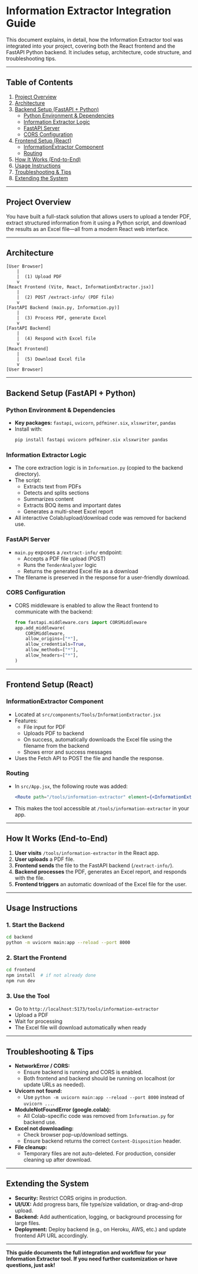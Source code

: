 # Information Extractor Integration Guide

This document explains, in detail, how the Information Extractor tool was integrated into your project, covering both the React frontend and the FastAPI Python backend. It includes setup, architecture, code structure, and troubleshooting tips.

---

## Table of Contents
1. [Project Overview](#project-overview)
2. [Architecture](#architecture)
3. [Backend Setup (FastAPI + Python)](#backend-setup-fastapi--python)
    - [Python Environment & Dependencies](#python-environment--dependencies)
    - [Information Extractor Logic](#information-extractor-logic)
    - [FastAPI Server](#fastapi-server)
    - [CORS Configuration](#cors-configuration)
4. [Frontend Setup (React)](#frontend-setup-react)
    - [InformationExtractor Component](#informationextractor-component)
    - [Routing](#routing)
5. [How It Works (End-to-End)](#how-it-works-end-to-end)
6. [Usage Instructions](#usage-instructions)
7. [Troubleshooting & Tips](#troubleshooting--tips)
8. [Extending the System](#extending-the-system)

---

## Project Overview

You have built a full-stack solution that allows users to upload a tender PDF, extract structured information from it using a Python script, and download the results as an Excel file—all from a modern React web interface.

---

## Architecture

```
[User Browser]
    |
    |  (1) Upload PDF
    v
[React Frontend (Vite, React, InformationExtractor.jsx)]
    |
    |  (2) POST /extract-info/ (PDF file)
    v
[FastAPI Backend (main.py, Information.py)]
    |
    |  (3) Process PDF, generate Excel
    v
[FastAPI Backend]
    |
    |  (4) Respond with Excel file
    v
[React Frontend]
    |
    |  (5) Download Excel file
    v
[User Browser]
```

---

## Backend Setup (FastAPI + Python)

### Python Environment & Dependencies
- **Key packages:** `fastapi`, `uvicorn`, `pdfminer.six`, `xlsxwriter`, `pandas`
- Install with:
  ```sh
  pip install fastapi uvicorn pdfminer.six xlsxwriter pandas
  ```

### Information Extractor Logic
- The core extraction logic is in `Information.py` (copied to the backend directory).
- The script:
  - Extracts text from PDFs
  - Detects and splits sections
  - Summarizes content
  - Extracts BOQ items and important dates
  - Generates a multi-sheet Excel report
- All interactive Colab/upload/download code was removed for backend use.

### FastAPI Server
- `main.py` exposes a `/extract-info/` endpoint:
  - Accepts a PDF file upload (POST)
  - Runs the `TenderAnalyzer` logic
  - Returns the generated Excel file as a download
- The filename is preserved in the response for a user-friendly download.

### CORS Configuration
- CORS middleware is enabled to allow the React frontend to communicate with the backend:
  ```python
  from fastapi.middleware.cors import CORSMiddleware
  app.add_middleware(
      CORSMiddleware,
      allow_origins=["*"],
      allow_credentials=True,
      allow_methods=["*"],
      allow_headers=["*"],
  )
  ```

---

## Frontend Setup (React)

### InformationExtractor Component
- Located at `src/components/Tools/InformationExtractor.jsx`
- Features:
  - File input for PDF
  - Uploads PDF to backend
  - On success, automatically downloads the Excel file using the filename from the backend
  - Shows error and success messages
- Uses the Fetch API to POST the file and handle the response.

### Routing
- In `src/App.jsx`, the following route was added:
  ```jsx
  <Route path="/tools/information-extractor" element={<InformationExtractor />} />
  ```
- This makes the tool accessible at `/tools/information-extractor` in your app.

---

## How It Works (End-to-End)

1. **User visits** `/tools/information-extractor` in the React app.
2. **User uploads** a PDF file.
3. **Frontend sends** the file to the FastAPI backend (`/extract-info/`).
4. **Backend processes** the PDF, generates an Excel report, and responds with the file.
5. **Frontend triggers** an automatic download of the Excel file for the user.

---

## Usage Instructions

### 1. Start the Backend
```sh
cd backend
python -m uvicorn main:app --reload --port 8000
```

### 2. Start the Frontend
```sh
cd frontend
npm install  # if not already done
npm run dev
```

### 3. Use the Tool
- Go to `http://localhost:5173/tools/information-extractor`
- Upload a PDF
- Wait for processing
- The Excel file will download automatically when ready

---

## Troubleshooting & Tips

- **NetworkError / CORS:**
  - Ensure backend is running and CORS is enabled.
  - Both frontend and backend should be running on localhost (or update URLs as needed).
- **Uvicorn not found:**
  - Use `python -m uvicorn main:app --reload --port 8000` instead of `uvicorn ...`.
- **ModuleNotFoundError (google.colab):**
  - All Colab-specific code was removed from `Information.py` for backend use.
- **Excel not downloading:**
  - Check browser pop-up/download settings.
  - Ensure backend returns the correct `Content-Disposition` header.
- **File cleanup:**
  - Temporary files are not auto-deleted. For production, consider cleaning up after download.

---

## Extending the System
- **Security:** Restrict CORS origins in production.
- **UI/UX:** Add progress bars, file type/size validation, or drag-and-drop upload.
- **Backend:** Add authentication, logging, or background processing for large files.
- **Deployment:** Deploy backend (e.g., on Heroku, AWS, etc.) and update frontend API URL accordingly.

---

**This guide documents the full integration and workflow for your Information Extractor tool. If you need further customization or have questions, just ask!** 